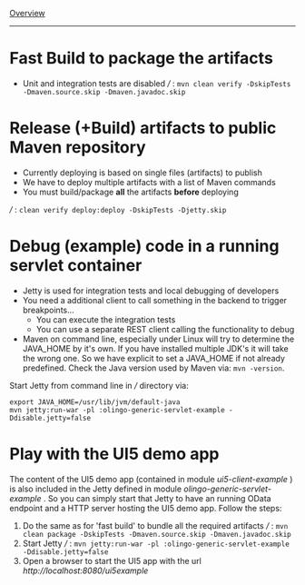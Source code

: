 [Overview](TableOfContent.md)

---
# Fast Build to package the artifacts
* Unit and integration tests are disabled
   _<GIT>/_ : `mvn clean verify -DskipTests -Dmaven.source.skip -Dmaven.javadoc.skip`

# Release (+Build) artifacts to public Maven repository
* Currently deploying is based on single files (artifacts) to publish
* We have to deploy multiple artifacts with a list of Maven commands
* You must build/package **all** the artifacts **before** deploying

_<GIT>/_ : `clean verify deploy:deploy -DskipTests -Djetty.skip`

# Debug (example) code in a running servlet container
* Jetty is used for integration tests and local debugging of developers
* You need a additional client to call something in the backend to trigger breakpoints...
    * You can execute the integration tests
    * You can use a separate REST client calling the functionality to debug
* Maven on command line, especially under Linux will try to determine the JAVA_HOME by it's own. If you have installed multiple JDK's
it will take the wrong one. So we have explicit to set a JAVA_HOME if not already predefined.
Check the Java version used by Maven via: `mvn -version`.

Start Jetty from command line in _<GIT>/_ directory via:

```
export JAVA_HOME=/usr/lib/jvm/default-java
mvn jetty:run-war -pl :olingo-generic-servlet-example -Ddisable.jetty=false
```

# Play with the UI5 demo app
The content of the UI5 demo app (contained in module  _ui5-client-example_ ) is also included in the Jetty defined in module _olingo-generic-servlet-example_ . So you can simply start that Jetty to have an running OData endpoint and a HTTP server hosting the UI5 demo app. Follow the steps:
1. Do the same as for 'fast build' to bundle all the required artifacts
    _<GIT>/_ : `mvn clean package -DskipTests -Dmaven.source.skip -Dmaven.javadoc.skip`
1. Start Jetty
    _<GIT>/_ : `mvn jetty:run-war -pl :olingo-generic-servlet-example -Ddisable.jetty=false`
1. Open a browser to start the UI5 app with the url
    _http://localhost:8080/ui5example_ 